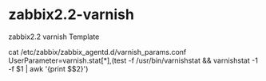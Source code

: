 zabbix2.2-varnish
=================

zabbix2.2 varnish Template

cat /etc/zabbix/zabbix_agentd.d/varnish_params.conf
UserParameter=varnish.stat[*],(test -f /usr/bin/varnishstat && varnishstat -1 -f $1 | awk '{print $$2}')
